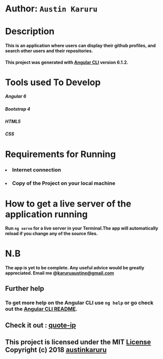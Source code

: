 # Author: `Austin Karuru`

# Description

#### This is an application where users can display their github profiles, and search other users and their repositories.

#### This project was generated with [Angular CLI](https://github.com/angular/angular-cli) version 6.1.2.

# Tools used To Develop

##### Angular 6

##### Bootstrap 4

##### HTML5

##### CSS

# Requirements for Running

### <li>Internet connection</li>

### <li> Copy of the Project on your local machine </li>

# How to get a live server of the application running

#### Run `ng serve` for a live server in your Terminal.The app will automatically reload if you change any of the source files.

# N.B

#### The app is yet to be complete. Any useful advice would be greatly appreciated. Email me @karuruaustine@gmail.com

## Further help

### To get more help on the Angular CLI use `ng help` or go check out the [Angular CLI README](https://github.com/angular/angular-cli/blob/master/README.md).

## Check it out : <a href="https://austinkaruru.github.io/github-search/">quote-ip</a>

## This project is licensed under the MIT <a href="https://github.com/austinkaruru/github-search/blob/master/LICENSE">License</a> Copyright (c) 2018 <a href="https://github.com/austinkaruru">austinkaruru</a>
